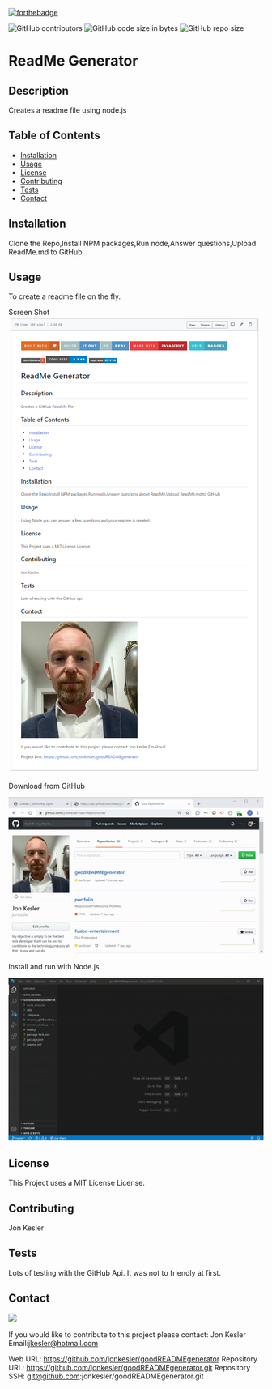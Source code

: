 
[![forthebadge](https://forthebadge.com/images/badges/made-with-javascript.svg)](https://forthebadge.com)

![GitHub contributors](https://img.shields.io/github/contributors/jonkesler/goodREADMEgenerator)
![GitHub code size in bytes](https://img.shields.io/github/languages/code-size/jonkesler/goodREADMEgenerator?style=for-the-badge)
![GitHub repo size](https://img.shields.io/github/repo-size/jonkesler/goodREADMEgenerator)

# ReadMe Generator



## Description 
    
Creates a readme file using node.js
    
    
## Table of Contents
    
* [Installation](#installation)
* [Usage](#usage)
* [License](#license)
* [Contributing](#contributing)
* [Tests](#tests)
* [Contact](#contact)
    
    
## Installation
    
Clone the Repo,Install NPM packages,Run node,Answer questions,Upload ReadMe.md to GitHub

      
## Usage 
    
To create a readme file on the fly.

Screen Shot
  <img src="./images/screenshot.png">

Download from GitHub                      

<img src="./images/clone.gif">

Install and run with Node.js

<img src="./images/useNode.gif">

## License

This Project uses a MIT License License.


## Contributing
    
Jon Kesler
    
    
## Tests

Lots of testing with the GitHub Api.  It was not to friendly at first.
    

## Contact

<img src="https://avatars3.githubusercontent.com/u/60242682?v=4">

If you would like to contribute to this project please contact: 
  Jon Kesler 
  Email:jkesler@hotmail.com   


Web URL: https://github.com/jonkesler/goodREADMEgenerator
Repository URL: https://github.com/jonkesler/goodREADMEgenerator.git
Repository SSH: git@github.com:jonkesler/goodREADMEgenerator.git



